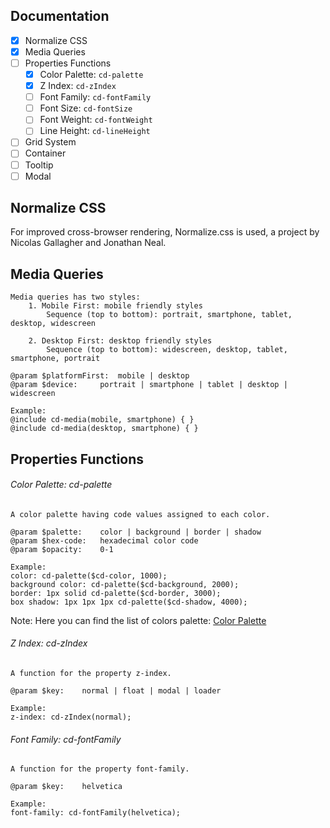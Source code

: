 ## Documentation

- [X] Normalize CSS
- [X] Media Queries
- [ ] Properties Functions
	- [X] Color Palette: `cd-palette`
	- [X] Z Index: `cd-zIndex`
	- [ ] Font Family: `cd-fontFamily`
	- [ ] Font Size: `cd-fontSize`
	- [ ] Font Weight: `cd-fontWeight`
	- [ ] Line Height: `cd-lineHeight`
- [ ] Grid System
- [ ] Container
- [ ] Tooltip
- [ ] Modal

## Normalize CSS
For improved cross-browser rendering, Normalize.css is used, a project by Nicolas Gallagher and Jonathan Neal.

## Media Queries
```
Media queries has two styles:
	1. Mobile First: mobile friendly styles
		Sequence (top to bottom): portrait, smartphone, tablet, desktop, widescreen 
	
	2. Desktop First: desktop friendly styles
		Sequence (top to bottom): widescreen, desktop, tablet, smartphone, portrait

@param $platformFirst:	mobile | desktop
@param $device:		portrait | smartphone | tablet | desktop | widescreen

Example:
@include cd-media(mobile, smartphone) { }
@include cd-media(desktop, smartphone) { }
```

## Properties Functions

###### Color Palette: cd-palette
```
A color palette having code values assigned to each color.

@param $palette:	color | background | border | shadow
@param $hex-code:	hexadecimal color code
@param $opacity:	0-1

Example:
color: cd-palette($cd-color, 1000);
background color: cd-palette($cd-background, 2000);
border: 1px solid cd-palette($cd-border, 3000);
box shadow: 1px 1px 1px cd-palette($cd-shadow, 4000);
```
Note: Here you can find the list of colors palette: [Color Palette](color-palette.md)

###### Z Index: cd-zIndex
```
A function for the property z-index.

@param $key:	normal | float | modal | loader

Example:
z-index: cd-zIndex(normal);
```

###### Font Family: cd-fontFamily
```
A function for the property font-family.

@param $key:	helvetica

Example:
font-family: cd-fontFamily(helvetica);
```
